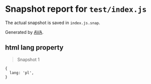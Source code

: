 # Snapshot report for `test/index.js`

The actual snapshot is saved in `index.js.snap`.

Generated by [AVA](https://avajs.dev).

## html lang property

> Snapshot 1

    {
      lang: 'pl',
    }
